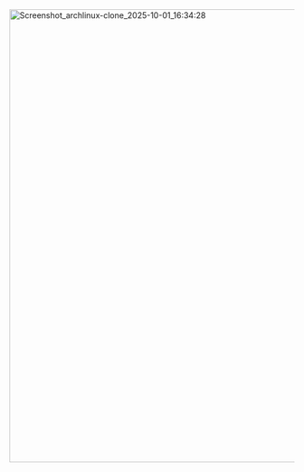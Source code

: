 <img width="1280" height="800" alt="Screenshot_archlinux-clone_2025-10-01_16:34:28" src="https://github.com/user-attachments/assets/c0b2264e-cac6-4502-ad40-30c25c3b7b68" />
